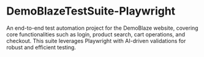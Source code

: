 # DemoBlazeTestSuite-Playwright
An end-to-end test automation project for the DemoBlaze website, covering core functionalities such as login, product search, cart operations, and checkout. This suite leverages Playwright with AI-driven validations for robust and efficient testing.
